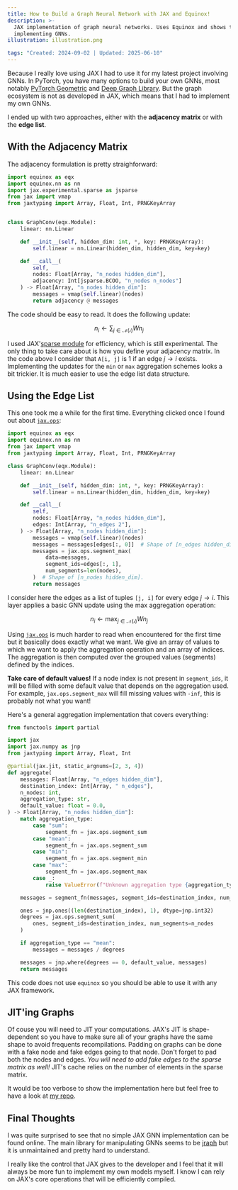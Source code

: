 ```yaml
---
title: How to Build a Graph Neural Network with JAX and Equinox!
description: >-
  JAX implementation of graph neural networks. Uses Equinox and shows two different ways of
  implementing GNNs.
illustration: illustration.png

tags: "Created: 2024-09-02 | Updated: 2025-06-10"
---
```


Because I really love using JAX I had to use it for my latest project involving GNNs. In PyTorch,
you have many options to build your own GNNs, most notably [PyTorch Geometric][PyG] and [Deep Graph
Library][DGL]. But the graph ecosystem is not as developed in JAX, which means that I had to
implement my own GNNs.

I ended up with two approaches, either with the **adjacency matrix** or with the **edge list**.

## With the Adjacency Matrix

The adjacency formulation is pretty straighforward:

```python
import equinox as eqx
import equinox.nn as nn
import jax.experimental.sparse as jsparse
from jax import vmap
from jaxtyping import Array, Float, Int, PRNGKeyArray


class GraphConv(eqx.Module):
    linear: nn.Linear

    def __init__(self, hidden_dim: int, *, key: PRNGKeyArray):
        self.linear = nn.Linear(hidden_dim, hidden_dim, key=key)

    def __call__(
        self,
        nodes: Float[Array, "n_nodes hidden_dim"],
        adjacency: Int[jsparse.BCOO, "n_nodes n_nodes"]
    ) -> Float[Array, "n_nodes hidden_dim"]:
        messages = vmap(self.linear)(nodes)
        return adjacency @ messages
```

The code should be easy to read. It does the following update:

$$
n_i \leftarrow \sum_{j \in \mathcal{N(i)}} W n_j
$$

I used JAX'[sparse module][jax-sparse-module] for efficiency, which is still experimental. The
only thing to take care about is how you define your adjacency matrix. In the code above I consider
that `A[i, j]` is 1 if an edge $j \rightarrow i$ exists. Implementing the updates for the `min` or
`max` aggregation schemes looks a bit trickier. It is much easier to use the edge list data
structure.

## Using the Edge List

This one took me a while for the first time. Everything clicked once I found out about
[`jax.ops`][jax-ops]:

```python
import equinox as eqx
import equinox.nn as nn
from jax import vmap
from jaxtyping import Array, Float, Int, PRNGKeyArray

class GraphConv(eqx.Module):
    linear: nn.Linear

    def __init__(self, hidden_dim: int, *, key: PRNGKeyArray):
        self.linear = nn.Linear(hidden_dim, hidden_dim, key=key)

    def __call__(
        self,
        nodes: Float[Array, "n_nodes hidden_dim"],
        edges: Int[Array, "n_edges 2"],
    ) -> Float[Array, "n_nodes hidden_dim"]:
        messages = vmap(self.linear)(nodes)
        messages = messages[edges[:, 0]]  # Shape of [n_edges hidden_dim].
        messages = jax.ops.segment_max(
            data=messages,
            segment_ids=edges[:, 1],
            num_segments=len(nodes),
        )  # Shape of [n_nodes hidden_dim].
        return messages
```

I consider here the edges as a list of tuples `[j, i]` for every edge $j \rightarrow i$. This layer
applies a basic GNN update using the max aggregation operation:

$$
n_i \leftarrow \max_{j \in \mathcal{N(i)}} W n_j
$$

Using [`jax.ops`][jax-ops] is much harder to read when encountered for the first time but it
basically does exactly what we want. We give an array of values to which we want to apply the
aggregation operation and an array of indices. The aggregation is then computed over the grouped
values (segments) defined by the indices.

**Take care of default values!** If a node index is not present in `segment_ids`, it will be filled
with some default value that depends on the aggregation used. For example, `jax.ops.segment_max`
will fill missing values with `-inf`, this is probably not what you want!

Here's a general aggregation implementation that covers everything:

```python
from functools import partial

import jax
import jax.numpy as jnp
from jaxtyping import Array, Float, Int

@partial(jax.jit, static_argnums=[2, 3, 4])
def aggregate(
    messages: Float[Array, "n_edges hidden_dim"],
    destination_index: Int[Array, " n_edges"],
    n_nodes: int,
    aggregation_type: str,
    default_value: float = 0.0,
) -> Float[Array, "n_nodes hidden_dim"]:
    match aggregation_type:
        case "sum":
            segment_fn = jax.ops.segment_sum
        case "mean":
            segment_fn = jax.ops.segment_sum
        case "min":
            segment_fn = jax.ops.segment_min
        case "max":
            segment_fn = jax.ops.segment_max
        case _:
            raise ValueError(f"Unknown aggregation type {aggregation_type}")

    messages = segment_fn(messages, segment_ids=destination_index, num_segments=n_nodes)

    ones = jnp.ones((len(destination_index), 1), dtype=jnp.int32)
    degrees = jax.ops.segment_sum(
        ones, segment_ids=destination_index, num_segments=n_nodes
    )

    if aggregation_type == "mean":
        messages = messages / degrees

    messages = jnp.where(degrees == 0, default_value, messages)
    return messages
```

This code does not use `equinox` so you should be able to use it with any JAX framework.

## JIT'ing Graphs

Of couse you will need to JIT your computations. JAX's JIT is shape-dependent so you have to make
sure all of your graphs have the same shape to avoid frequents recompilations. Padding on graphs can
be done with a fake node and fake edges going to that node. Don't forget to pad both the nodes and
edges. *You will need to add fake edges to the sparse matrix as well!* JIT's cache relies on the
number of elements in the sparse matrix.

It would be too verbose to show the implementation here but feel free to have a look at [my
repo][github-impl].

## Final Thoughts

I was quite surprised to see that no simple JAX GNN implementation can be found online. The main
library for manipulating GNNs seems to be [jraph][jraph] but it is unmaintained and pretty hard to
understand.

I really like the control that JAX gives to the developer and I feel that it will always be more fun
to implement my own models myself. I know I can rely on JAX's core operations that will be
efficiently compiled.

[DGL]:                  https://www.dgl.ai/
[PyG]:                  https://pytorch-geometric.readthedocs.io/en/latest/index.html
[equinox-docs]:         https://docs.kidger.site/equinox/
[github-impl]:          https://github.com/pierrot-lc/gnn-tuto
[jax-ops]:              https://jax.readthedocs.io/en/latest/jax.ops.html
[jax-sparse-module]:    https://jax.readthedocs.io/en/latest/jax.experimental.sparse.html
[jraph]:                https://github.com/google-deepmind/jraph
